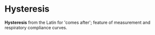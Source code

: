 ---
---
# Hysteresis

**Hysteresis** from the Latin for 'comes after'; feature of measurement
and respiratory compliance curves.
